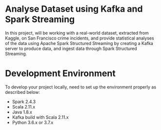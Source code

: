 # Analyse Dataset using Kafka and Spark Streaming

In this project, will be working with a real-world dataset, extracted from Kaggle, on San Francisco crime incidents, and provide statistical analyses of the data using Apache Spark Structured Streaming by creating a Kafka server to produce data, and ingest data through Spark Structured Streaming.

# Development Environment
To develop your project locally, need to set up the environment properly as described below:
* Spark 2.4.3
* Scala 2.11.x
* Java 1.8.x
* Kafka build with Scala 2.11.x
* Python 3.6.x or 3.7.x

 

